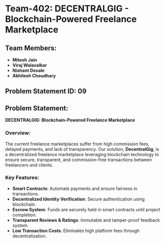 # Team-402: DECENTRALGIG - Blockchain-Powered Freelance Marketplace

## Team Members:
- **Mitesh Jain**
- **Viraj Walavalkar**
- **Nishant Desale**
- **Akhilesh Choudhary**

## Problem Statement ID: 09

## Problem Statement:
**DECENTRALGIG: Blockchain-Powered Freelance Marketplace**

### Overview:
The current freelance marketplaces suffer from high commission fees, delayed payments, and lack of transparency. Our solution, **DecentralGig**, is a decentralized freelance marketplace leveraging blockchain technology to ensure secure, transparent, and commission-free transactions between freelancers and clients.

### Key Features:
- **Smart Contracts**: Automate payments and ensure fairness in transactions.
- **Decentralized Identity Verification**: Secure authentication using blockchain.
- **Escrow System**: Funds are securely held in smart contracts until project completion.
- **Transparent Reviews & Ratings**: Immutable and tamper-proof feedback system.
- **Low Transaction Costs**: Eliminates high platform fees through decentralization.

